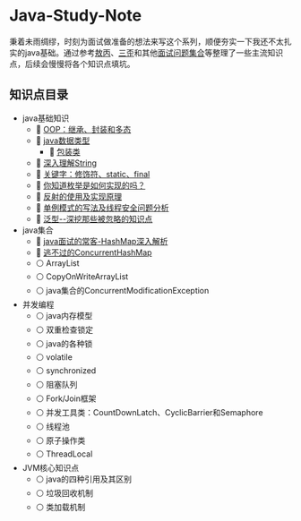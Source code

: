 # Java-Study-Note
秉着未雨绸缪，时刻为面试做准备的想法来写这个系列，顺便夯实一下我还不太扎实的java基础。通过参考[敖丙](https://github.com/AobingJava/JavaFamily)、[三歪](https://github.com/ZhongFuCheng3y/3y)和其他[面试问题集合](https://github.com/Moosphan/Android-Daily-Interview)等整理了一些主流知识点，后续会慢慢将各个知识点填坑。
## 知识点目录
- java基础知识
  - :small_orange_diamond: [OOP：继承、封装和多态](https://github.com/Yolanda-lyz/Java-Study-Note/blob/main/java%E5%9F%BA%E7%A1%80/%E7%BB%A7%E6%89%BF%E3%80%81%E5%B0%81%E8%A3%85%E5%92%8C%E5%A4%9A%E6%80%81.md)
  - :small_orange_diamond: [java数据类型](https://github.com/Yolanda-lyz/Java-Study-Note/blob/main/java%E5%9F%BA%E7%A1%80/java%E5%9F%BA%E6%9C%AC%E6%95%B0%E6%8D%AE%E7%B1%BB%E5%9E%8B.md)
    - :small_orange_diamond: [包装类](https://github.com/Yolanda-lyz/Java-Study-Note/blob/main/java%E5%9F%BA%E7%A1%80/java%E5%9F%BA%E6%9C%AC%E6%95%B0%E6%8D%AE%E7%B1%BB%E5%9E%8B.md#2-%E5%8C%85%E8%A3%85%E7%B1%BB)
  - :small_orange_diamond: [深入理解String](https://github.com/Yolanda-lyz/Java-Study-Note/blob/main/java%E5%9F%BA%E7%A1%80/String%E6%B7%B1%E5%85%A5%E8%A7%A3%E6%9E%90.md)
  - :small_orange_diamond: [关键字：修饰符、static、final](https://github.com/Yolanda-lyz/Java-Study-Note/blob/main/java%E5%9F%BA%E7%A1%80/%E5%85%B3%E9%94%AE%E5%AD%97%EF%BC%9A%E4%BF%AE%E9%A5%B0%E7%AC%A6%E3%80%81static%E3%80%81final.md)
  - :small_orange_diamond: [你知道枚举是如何实现的吗？](https://github.com/Yolanda-lyz/Java-Study-Note/blob/main/java%E5%9F%BA%E7%A1%80/5-%E6%B7%B1%E5%85%A5%E7%90%86%E8%A7%A3%E6%9E%9A%E4%B8%BE.md)
  - :small_orange_diamond: [反射的使用及实现原理](https://github.com/Yolanda-lyz/Java-Study-Note/blob/main/java%E5%9F%BA%E7%A1%80/7-%E5%8F%8D%E5%B0%84.md)
  - :small_orange_diamond: [单例模式的写法及线程安全问题分析](https://github.com/Yolanda-lyz/Java-Study-Note/blob/main/java%E5%9F%BA%E7%A1%80/8-%E5%8D%95%E4%BE%8B%E6%A8%A1%E5%BC%8F.md)
  - :small_orange_diamond: [泛型--深挖那些被忽略的知识点](https://github.com/Yolanda-lyz/Java-Study-Note/blob/main/java%E5%9F%BA%E7%A1%80/6-%E6%B7%B1%E5%85%A5%E7%90%86%E8%A7%A3%E6%B3%9B%E5%9E%8B.md)
- java集合
  - :small_orange_diamond: [java面试的常客-HashMap深入解析](https://github.com/Yolanda-lyz/Java-Study-Note/blob/main/java%E9%9B%86%E5%90%88/1-java%E9%9D%A2%E8%AF%95%E5%B8%B8%E5%AE%A2%EF%BC%9AHashMap%E8%A7%A3%E6%9E%90.md)
  - :small_orange_diamond: [逃不过的ConcurrentHashMap](https://github.com/Yolanda-lyz/Java-Study-Note/blob/main/java%E9%9B%86%E5%90%88/2-%E5%95%83%E4%B8%8BConcurrentHashMap%E8%BF%99%E5%9D%97%E7%A1%AC%E9%AA%A8%E5%A4%B4.md)
  - :white_circle: ArrayList
  - :white_circle: CopyOnWriteArrayList
  - :white_circle: java集合的ConcurrentModificationException
- 并发编程
  - :white_circle: java内存模型
  - :white_circle: 双重检查锁定
  - :white_circle: java的各种锁
  - :white_circle: volatile
  - :white_circle: synchronized
  - :white_circle: 阻塞队列
  - :white_circle: Fork/Join框架
  - :white_circle: 并发工具类：CountDownLatch、CyclicBarrier和Semaphore
  - :white_circle: 线程池
  - :white_circle: 原子操作类
  - :white_circle: ThreadLocal
- JVM核心知识点
  - :white_circle: java的四种引用及其区别
  - :white_circle: 垃圾回收机制
  - :white_circle: 类加载机制
